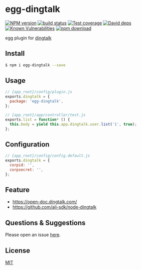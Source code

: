 # egg-dingtalk

[![NPM version][npm-image]][npm-url]
[![build status][travis-image]][travis-url]
[![Test coverage][codecov-image]][codecov-url]
[![David deps][david-image]][david-url]
[![Known Vulnerabilities][snyk-image]][snyk-url]
[![npm download][download-image]][download-url]

[npm-image]: https://img.shields.io/npm/v/egg-dingtalk.svg?style=flat-square
[npm-url]: https://npmjs.org/package/egg-dingtalk
[travis-image]: https://img.shields.io/travis/eggjs/egg-dingtalk.svg?style=flat-square
[travis-url]: https://travis-ci.org/eggjs/egg-dingtalk
[codecov-image]: https://img.shields.io/codecov/c/github/eggjs/egg-dingtalk.svg?style=flat-square
[codecov-url]: https://codecov.io/github/eggjs/egg-dingtalk?branch=master
[david-image]: https://img.shields.io/david/eggjs/egg-dingtalk.svg?style=flat-square
[david-url]: https://david-dm.org/eggjs/egg-dingtalk
[snyk-image]: https://snyk.io/test/npm/egg-dingtalk/badge.svg?style=flat-square
[snyk-url]: https://snyk.io/test/npm/egg-dingtalk
[download-image]: https://img.shields.io/npm/dm/egg-dingtalk.svg?style=flat-square
[download-url]: https://npmjs.org/package/egg-dingtalk

egg plugin for [dingtalk](http://www.dingtalk.com)

## Install

```bash
$ npm i egg-dingtalk --save
```

## Usage

```javascript
// {app_root}/config/plugin.js
exports.dingtalk = {
  package: 'egg-dingtalk',
};

// {app_root}/app/controller/test.js
exports.list = function* () {
  this.body = yield this.app.dingtalk.user.list('1', true);
};
```

## Configuration
```javascript
// {app_root}/config/config.default.js
exports.dingtalk = {
  corpid: '',
  corpsecret: '',
};
```

## Feature

- https://open-doc.dingtalk.com/
- https://github.com/ali-sdk/node-dingtalk

## Questions & Suggestions

Please open an issue [here](https://github.com/eggjs/egg/issues).

## License

[MIT](LICENSE)
